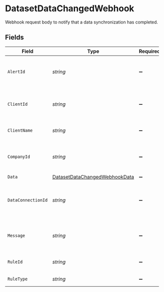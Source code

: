 # DatasetDataChangedWebhook

Webhook request body to notify that a data synchronization has completed.


## Fields

| Field                                                                                 | Type                                                                                  | Required                                                                              | Description                                                                           | Example                                                                               |
| ------------------------------------------------------------------------------------- | ------------------------------------------------------------------------------------- | ------------------------------------------------------------------------------------- | ------------------------------------------------------------------------------------- | ------------------------------------------------------------------------------------- |
| `AlertId`                                                                             | *string*                                                                              | :heavy_minus_sign:                                                                    | Unique identifier of the webhook event.                                               |                                                                                       |
| `ClientId`                                                                            | *string*                                                                              | :heavy_minus_sign:                                                                    | Unique identifier for your client in Codat.                                           |                                                                                       |
| `ClientName`                                                                          | *string*                                                                              | :heavy_minus_sign:                                                                    | Name of your client in Codat.                                                         |                                                                                       |
| `CompanyId`                                                                           | *string*                                                                              | :heavy_minus_sign:                                                                    | Unique identifier for your SMB in Codat.                                              | 8a210b68-6988-11ed-a1eb-0242ac120002                                                  |
| `Data`                                                                                | [DatasetDataChangedWebhookData](../../Models/Shared/DatasetDataChangedWebhookData.md) | :heavy_minus_sign:                                                                    | N/A                                                                                   |                                                                                       |
| `DataConnectionId`                                                                    | *string*                                                                              | :heavy_minus_sign:                                                                    | Unique identifier for a company's data connection.                                    | 2e9d2c44-f675-40ba-8049-353bfcb5e171                                                  |
| `Message`                                                                             | *string*                                                                              | :heavy_minus_sign:                                                                    | A human readable message about the webhook.                                           |                                                                                       |
| `RuleId`                                                                              | *string*                                                                              | :heavy_minus_sign:                                                                    | Unique identifier for the rule.                                                       |                                                                                       |
| `RuleType`                                                                            | *string*                                                                              | :heavy_minus_sign:                                                                    | The type of rule.                                                                     |                                                                                       |
